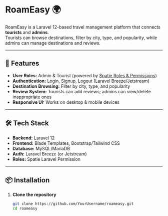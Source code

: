 # RoamEasy 🌍

RoamEasy is a Laravel 12-based travel management platform that connects **tourists** and **admins**.  
Tourists can browse destinations, filter by city, type, and popularity, while admins can manage destinations and reviews.

---

## 🚀 Features
- **User Roles:** Admin & Tourist (powered by [Spatie Roles & Permissions](https://spatie.be/docs/laravel-permission))
- **Authentication:** Login, Signup, Logout (Laravel Breeze/Jetstream)
- **Destination Browsing:** Filter by city, type, and popularity
- **Review System:** Tourists can add reviews; admins can view/delete inappropriate ones
- **Responsive UI:** Works on desktop & mobile devices

---

## 🛠️ Tech Stack
- **Backend:** Laravel 12
- **Frontend:** Blade Templates, Bootstrap/Tailwind CSS
- **Database:** MySQL/MariaDB
- **Auth:** Laravel Breeze (or Jetstream)
- **Roles:** Spatie Laravel Permission

---

## 📦 Installation
1. **Clone the repository**
   ```bash
   git clone https://github.com/YourUsername/roameasy.git
   cd roameasy
